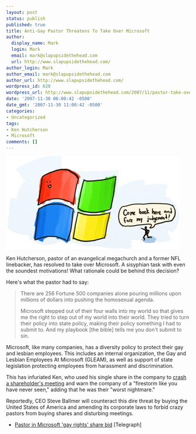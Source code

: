 ```yaml
---
layout: post
status: publish
published: true
title: Anti-Gay Pastor Threatens To Take Over Microsoft
author:
  display_name: Mark
  login: Mark
  email: mark@slapupsidethehead.com
  url: http://www.slapupsidethehead.com/
author_login: Mark
author_email: mark@slapupsidethehead.com
author_url: http://www.slapupsidethehead.com/
wordpress_id: 620
wordpress_url: http://www.slapupsidethehead.com/2007/11/pastor-take-over-microsoft/
date: '2007-11-30 06:00:42 -0500'
date_gmt: '2007-11-30 11:00:42 -0500'
categories:
- Uncategorized
tags:
- Ken Hutcherson
- Microsoft
comments: []
---
```

![Microsoft Judgement](/wp-content/media/2007/11/microsoft-judgement.jpg)

Ken Hutcherson, pastor of an evangelical megachurch and a former NFL linebacker, has resolved to take over Microsoft. A sisyphian task with even the soundest motivations! What rationale could be behind this decision?

Here's what the pastor had to say:

> There are 256 Fortune 500 companies alone pouring millions upon millions of dollars into pushing the homosexual agenda.
> 
> Microsoft stepped out of their four walls into my world so that gives me the right to step out of my world into their world. They tried to turn their policy into state policy, making their policy something I had to submit to. And my playbook [the bible] tells me you don't submit to sin.

Microsoft, like many companies, has a diversity policy to protect their gay and lesbian employees. This includes an internal organization, the Gay and Lesbian Employees At Microsoft (GLEAM), as well as support of state legislation protecting employees from harassment and discrimination.

This has infuriated Ken, who used his single share in the company to [crash a shareholder's meeting](http://www.youtube.com/watch?v=RfipBdlTDVE "And there's footage!") and warn the company of a "firestorm like you have never seen," adding that he was their "worst nightmare."

Reportedly, CEO Steve Ballmer will counteract this dire threat by buying the United States of America and amending its corporate laws to forbid crazy pastors from buying shares and disturbing meetings.

- [Pastor in Microsoft 'gay rights' share bid](http://www.telegraph.co.uk/news/main.jhtml?xml=/news/2007/11/16/wmicro116.xml) [Telegraph]
